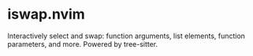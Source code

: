 # iswap.nvim

Interactively select and swap: function arguments, list elements, function parameters, and more. Powered by tree-sitter.
